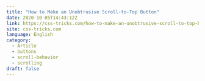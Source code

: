 ```yaml
---
title: "How to Make an Unobtrusive Scroll-to-Top Button"
date: 2020-10-05T14:43:12Z
link: https://css-tricks.com/how-to-make-an-unobtrusive-scroll-to-top-button/?utm_medium=RSS&utm_source=news.12bit.vn
site: css-tricks.com
language: English
category:
  - Article
  - buttons
  - scroll-behavior
  - scrolling
draft: false
---
```

